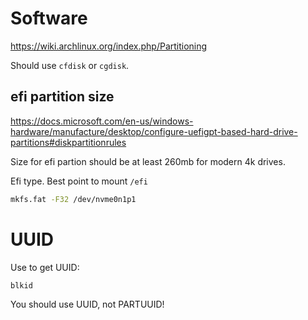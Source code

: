 # Software
https://wiki.archlinux.org/index.php/Partitioning

Should use `cfdisk` or `cgdisk`.

## efi partition size
https://docs.microsoft.com/en-us/windows-hardware/manufacture/desktop/configure-uefigpt-based-hard-drive-partitions#diskpartitionrules

Size for efi partion should be at least 260mb for modern 4k drives.

Efi type. Best point to mount `/efi`

```bash
mkfs.fat -F32 /dev/nvme0n1p1
```

# UUID
Use to get UUID:
```bash
blkid
```

You should use UUID, not PARTUUID!